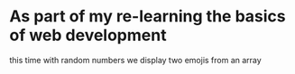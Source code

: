 # As part of my re-learning the basics of web development
this time with random numbers we display two emojis from an array